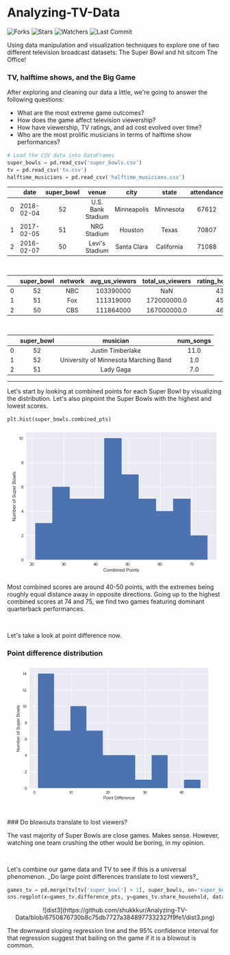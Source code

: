 # Analyzing-TV-Data
![Forks](https://img.shields.io/github/forks/shukkkur/Analyzing-TV-Data.svg)
![Stars](https://img.shields.io/github/stars/shukkkur/Analyzing-TV-Data.svg)
![Watchers](https://img.shields.io/github/watchers/shukkkur/Analyzing-TV-Data.svg)
![Last Commit](https://img.shields.io/github/last-commit/shukkkur/Analyzing-TV-Data.svg) 

<p>Using data manipulation and visualization techniques to explore one of two different television broadcast datasets: The Super Bowl and hit sitcom The Office!</p>


### TV, halftime shows, and the Big Game
After exploring and cleaning our data a little, we're going to answer the following questions:
- What are the most extreme game outcomes?
- How does the game affect television viewership?
- How have viewership, TV ratings, and ad cost evolved over time?
- Who are the most prolific musicians in terms of halftime show performances?

```python
# Load the CSV data into DataFrames
super_bowls = pd.read_csv('super_bowls.csv')
tv = pd.read_csv('tv.csv')
halftime_musicians = pd.read_csv('halftime_musicians.csv')
```
|   |    date    | super_bowl |       venue       |     city    |    state   | attendance |      team_winner     | winning_pts |   qb_winner_1  | qb_winner_2 |  coach_winner  |      team_loser      | losing_pts | qb_loser_1 | qb_loser_2 |   coach_loser  | combined_pts | difference_pts |
|:-:|:----------:|:----------:|:-----------------:|:-----------:|:----------:|:----------:|:--------------------:|:-----------:|:--------------:|:-----------:|:--------------:|:--------------------:|:----------:|:----------:|:----------:|:--------------:|:------------:|:--------------:|
| 0 | 2018-02-04 | 52         | U.S. Bank Stadium | Minneapolis | Minnesota  | 67612      | Philadelphia Eagles  | 41          | Nick Foles     | NaN         | Doug Pederson  | New England Patriots | 33         | Tom Brady  | NaN        | Bill Belichick | 74           | 8              |
| 1 | 2017-02-05 | 51         | NRG Stadium       | Houston     | Texas      | 70807      | New England Patriots | 34          | Tom Brady      | NaN         | Bill Belichick | Atlanta Falcons      | 28         | Matt Ryan  | NaN        | Dan Quinn      | 62           | 6              |
| 2 | 2016-02-07 | 50         | Levi's Stadium    | Santa Clara | California | 71088      | Denver Broncos       | 24          | Peyton Manning | NaN         | Gary Kubiak    | Carolina Panthers    | 10         | Cam Newton | NaN        | Ron Rivera     | 34           | 14             |

<br>

|   | super_bowl | network | avg_us_viewers | total_us_viewers | rating_household | share_household | rating_18_49 | share_18_49 | ad_cost |
|:-:|:----------:|:-------:|:--------------:|:----------------:|:----------------:|:---------------:|:------------:|:-----------:|:-------:|
| 0 | 52         | NBC     | 103390000      | NaN              | 43.1             | 68              | 33.4         | 78.0        | 5000000 |
| 1 | 51         | Fox     | 111319000      | 172000000.0      | 45.3             | 73              | 37.1         | 79.0        | 5000000 |
| 2 | 50         | CBS     | 111864000      | 167000000.0      | 46.6             | 72              | 37.7         | 79.0        | 5000000 |

<br>

|   | super_bowl |                musician               | num_songs |
|:-:|:----------:|:-------------------------------------:|:---------:|
| 0 | 52         | Justin Timberlake                     | 11.0      |
| 1 | 52         | University of Minnesota Marching Band | 1.0       |
| 2 | 51         | Lady Gaga                             | 7.0       |

<hr>

<p>Let's start by looking at combined points for each Super Bowl by visualizing the distribution. Let's also pinpoint the Super Bowls with the highest and lowest scores.</p>

```python
plt.hist(super_bowls.combined_pts)
```
![dist](https://github.com/shukkkur/Analyzing-TV-Data/blob/8ef1b3d7df8d235a766a31c35184a4df89299da0/1.png)

<p>Most combined scores are around 40-50 points, with the extremes being roughly equal distance away in opposite directions. Going up to the highest combined scores at 74 and 75, we find two games featuring dominant quarterback performances.</p>
<br>
<p>Let's take a look at point difference now.</p>

### Point difference distribution

![dist2](https://github.com/shukkkur/Analyzing-TV-Data/blob/1be2b5e20314d88083ca3d35e73336c5908899d7/dist2.png)

<br>
### Do blowouts translate to lost viewers?
<p>The vast majority of Super Bowls are close games. Makes sense. However, watching one team crushing the other would be boring, in my opinion.</p>
<br>
<p>Let's combine our game data and TV to see if this is a universal phenomenon. _Do large point differences translate to lost viewers?_ </p>

```python
games_tv = pd.merge(tv[tv['super_bowl'] > 1], super_bowls, on='super_bowl')
sns.regplot(x=games_tv.difference_pts, y=games_tv.share_household, data=games_tv)
```
<p align="center">
![dist3](https://github.com/shukkkur/Analyzing-TV-Data/blob/6750876730b8c75db7727a3848977332327f9fe1/dist3.png)
</p>

<p>The downward sloping regression line and the 95% confidence interval for that regression suggest that bailing on the game if it is a blowout is common.</p>
